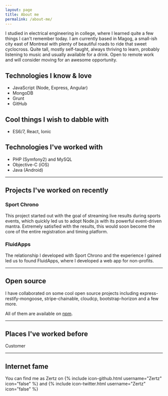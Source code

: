 ```yaml
---
layout: page
title: About me
permalink: /about-me/
---
```


I studied in electrical engineering in college, where I learned quite a few things I can't remember today. I am currently based in Magog, a small-ish city east of Montreal with plenty of beautiful roads to ride that sweet cyclocross. Quite tall, mostly self-taught, always thriving to learn, probably listening to music and usually available for a drink. Open to remote work and will consider moving for an awesome opportunity.

## Technologies I know & love

- JavaScript (Node, Express, Angular)
- MongoDB
- Grunt
- GitHub

## Cool things I wish to dabble with

- ES6/7, React, Ionic

## Technologies I've worked with

- PHP (Symfony2) and MySQL
- Objective-C (iOS)
- Java (Android)

---

## Projects I've worked on recently

### Sport Chrono

This project started out with the goal of streaming live results during sports events, which quickly led us to adopt Node.js
with its powerful event-driven mantra. Extremely satisfied with the results, this would soon become the core of the entire
registration and timing platform.

### FluidApps

The relationship I developed with Sport Chrono and the experience I gained led us to found FluidApps, where I developed a web app for non-profits.

---

## Open source

I have collaborated on some cool open source projects including express-restify-mongoose, stripe-chainable, cloudcp, bootstrap-horizon and a few more.

All of them are available on [npm](https://www.npmjs.com/~zertz).

---

## Places I've worked before

Customer

---

## Internet fame

You can find me as Zertz on {% include icon-github.html username="Zertz" icon="false" %} and {% include icon-twitter.html username="Zertz" icon="false" %}
